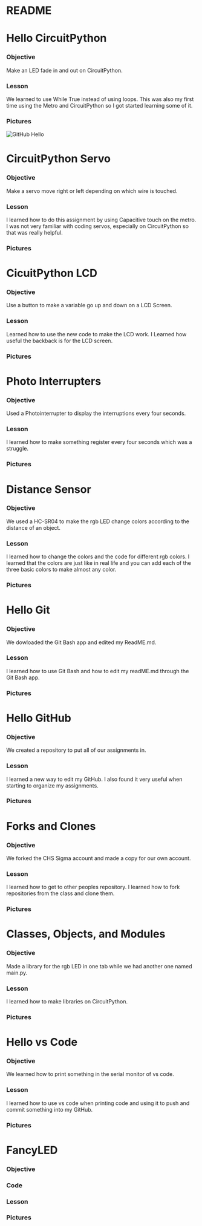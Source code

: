 # README

# Hello CircuitPython
### Objective
Make an LED fade in and out on CircuitPython.

### Lesson
We learned to use While True instead of using loops. This was also my first time using the Metro and CircuitPython so I got started learning some of it.  
### Pictures
![GitHub Hello](media/Hello.jpg)
# CircuitPython Servo
### Objective
Make a servo move right or left depending on which wire is touched.
### Lesson
I learned how to do this assignment by using Capacitive touch on the metro. I was not very familiar with coding servos, especially on CircuitPython so that was really helpful.
### Pictures

# CicuitPython LCD
### Objective
Use a button to make a variable go up and down on a LCD Screen.

### Lesson
Learned how to use the new code to make the LCD work. I Learned how useful the backback is for the LCD screen.
### Pictures
# Photo Interrupters
### Objective
Used a Photointerrupter to display the interruptions every four seconds.

### Lesson
I learned how to make something register every four seconds which was a struggle. 
### Pictures
# Distance Sensor
### Objective
We used a HC-SR04 to make the rgb LED change colors according to the distance of an object.

### Lesson
I learned how to change the colors and the code for different rgb colors. I learned that the colors are just like in real life and you can add each of the three basic colors to make almost any color.
### Pictures
# Hello Git
### Objective
We dowloaded the Git Bash app and edited my ReadME.md.
### Lesson
I learned how to use Git Bash and how to edit my readME.md through the Git Bash app.
### Pictures
# Hello GitHub
### Objective
We created a repository to put all of our assignments in.
### Lesson
I learned a new way to edit my GitHub. I also found it very useful when starting to organize my assignments.
### Pictures
# Forks and Clones
### Objective
We forked the CHS Sigma account and made a copy for our own account.
### Lesson
I learned how to get to other peoples repository. I learned how to fork repositories from the class and clone them.
### Pictures
# Classes, Objects, and Modules
### Objective
Made a library for the rgb LED in one tab while we had another one named main.py.

### Lesson
I learned how to make libraries on CircuitPython.
### Pictures
# Hello vs Code
### Objective
We learned how to print something in the serial monitor of vs code.

### Lesson
I learned how to use vs code when printing code and using it to push and commit something into my GitHub.
### Pictures
# FancyLED
### Objective

### Code

### Lesson

### Pictures